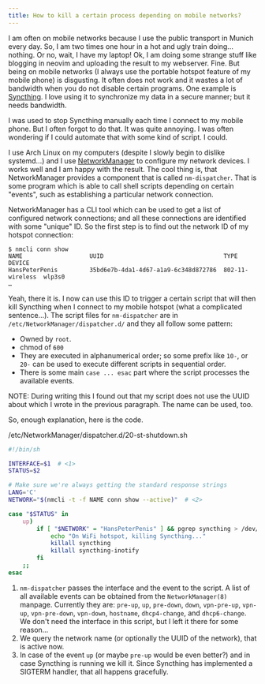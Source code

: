 ```yaml
---
title: How to kill a certain process depending on mobile networks?
---
```


I am often on mobile networks because I use the public transport in Munich
every day. So, I am  two times one hour in a hot and ugly train doing...
nothing. Or no, wait, I have my laptop! Ok, I am doing some strange stuff like
blogging in neovim and uploading the result to my webserver. Fine. But being on
mobile networks (I always use the portable hotspot feature of my mobile phone)
is disgusting. It often does not work and it wastes a lot of bandwidth when you
do not disable certain programs. One example is
[Syncthing](https://syncthing.net). I love using it to synchronize my data in
a secure manner; but it needs bandwidth.

I was used to stop Syncthing manually each time I connect to my mobile phone.
But I often forgot to do that. It was quite annoying.  I was often wondering if
I could automate that with some kind of script.  I could.

I use Arch Linux on my computers (despite I slowly begin to dislike systemd...)
and I use [NetworkManager](https://wiki.archlinux.org/index.php/NetworkManager)
to configure my network devices. I works well and I am happy with the result.
The cool thing is, that NetworkManager provides a component that is called
`nm-dispatcher`. That is some program which is able to call shell scripts
depending on certain "events", such as establishing a particular network
connection.

NetworkManager has a CLI tool which can be used to get a list of configured
network connections; and all these connections are identified with some
"unique" ID. So the first step is to find out the network ID of my
hotspot connection:

```
$ nmcli conn show
NAME                   UUID                                  TYPE             DEVICE
HansPeterPenis         35bd6e7b-4da1-4d67-a1a9-6c348d872786  802-11-wireless  wlp3s0
…
```

Yeah, there it is. I now can use this ID to trigger a certain script that
will then kill Syncthing when I connect to my mobile hotspot (what a complicated
sentence...). The script files for `nm-dispatcher` are in `/etc/NetworkManager/dispatcher.d/`
and they all follow some pattern:

* Owned by `root`.
* chmod of `600`
* They are executed in alphanumerical order; so some prefix like `10-`, or `20-` can be used
  to execute different scripts in sequential order.
* There is some main `case ... esac` part where the script processes the available events.

NOTE: During writing this I found out that my script does not use the UUID about which I wrote
in the previous paragraph. The name can be used, too.

So, enough explanation, here is the code.

/etc/NetworkManager/dispatcher.d/20-st-shutdown.sh

``` bash
#!/bin/sh

INTERFACE=$1  # <1>
STATUS=$2

# Make sure we're always getting the standard response strings
LANG='C'
NETWORK="$(nmcli -t -f NAME conn show --active)"  # <2>

case "$STATUS" in
	up)
		if [ "$NETWORK" = "HansPeterPenis" ] && pgrep syncthing > /dev/null; then  # <3>
			echo "On WiFi hotspot, killing Syncthing..."
			killall syncthing
			killall syncthing-inotify
		fi
	;;
esac
```

1. `nm-dispatcher` passes the interface and the event to the script. A list of all available events
    can be obtained from the `NetworkManager(8)` manpage. Currently they are: `pre-up`, `up`, `pre-down`,
    `down`, `vpn-pre-up`, `vpn-up`, `vpn-pre-down`, `vpn-down`, `hostname`, `dhcp4-change`, and
    `dhcp6-change`. We don't need the interface in this script, but I left it there for some
    reason...
2. We query the network name (or optionally the UUID of the network), that is active now.
3. In case of the event `up` (or maybe `pre-up` would be even better?) and in case Syncthing
    is running we kill it. Since Syncthing has implemented a SIGTERM handler, that all happens
    gracefully.
